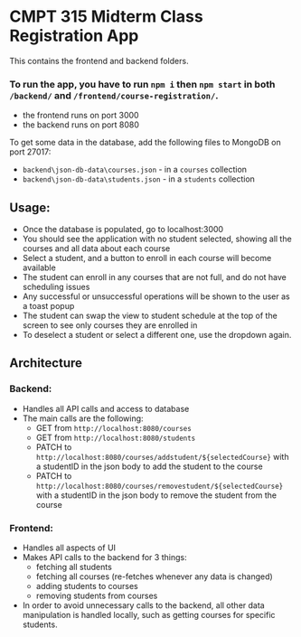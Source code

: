 # CMPT 315 Midterm Class Registration App
This contains the frontend and backend folders. 

### To run the app, you have to run `npm i` then `npm start` in both `/backend/` and `/frontend/course-registration/`.

- the frontend runs on port 3000
- the backend runs on port 8080

To get some data in the database, add the following files to MongoDB on port 27017:
- `backend\json-db-data\courses.json` - in a `courses` collection
- `backend\json-db-data\students.json` - in a `students` collection


## Usage:
- Once the database is populated, go to localhost:3000
- You should see the application with no student selected, showing all the courses and all data about each course
- Select a student, and a button to enroll in each course will become available
- The student can enroll in any courses that are not full, and do not have scheduling issues
- Any successful or unsuccessful operations will be shown to the user as a toast popup
- The student can swap the view to student schedule at the top of the screen to see only courses they are enrolled in
- To deselect a student or select a different one, use the dropdown again.


## Architecture

### Backend:
- Handles all API calls and access to database
- The main calls are the following:
  - GET from `http://localhost:8080/courses`
  - GET from `http://localhost:8080/students`
  - PATCH to `http://localhost:8080/courses/addstudent/${selectedCourse}` with a studentID in the json body to add the student to the course
  - PATCH to `http://localhost:8080/courses/removestudent/${selectedCourse}` with a studentID in the json body to remove the student from the course

### Frontend: 
- Handles all aspects of UI
- Makes API calls to the backend for 3 things:
  - fetching all students
  - fetching all courses (re-fetches whenever any data is changed)
  - adding students to courses
  - removing students from courses
- In order to avoid unnecessary calls to the backend, all other data manipulation is handled locally, such as getting courses for specific students.